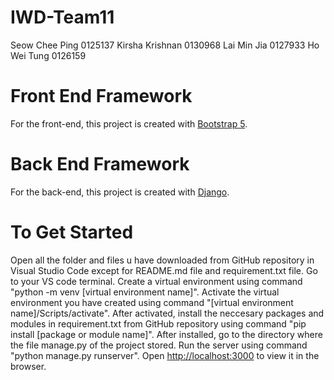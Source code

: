 # IWD-Team11

Seow Chee Ping 0125137
Kirsha Krishnan  0130968
Lai Min Jia 0127933
Ho Wei Tung 0126159

# Front End Framework
For the front-end, this project is created with [Bootstrap 5](https://getbootstrap.com/docs/5.0/getting-started/introduction/).

# Back End Framework
For the back-end, this project is created with [Django](https://www.djangoproject.com/).

# To Get Started
Open all the folder and files u have downloaded from GitHub repository in Visual Studio Code except for README.md file and requirement.txt file.
Go to your VS code terminal.
Create a virtual environment using command "python -m venv [virtual environment name]".
Activate the virtual environment you have created using command "[virtual environment name]/Scripts/activate".
After activated, install the neccesary packages and modules in requirement.txt from GitHub repository using command "pip install [package or module name]".
After installed, go to the directory where the file manage.py of the project stored.
Run the server using command "python manage.py runserver".
Open [http://localhost:3000](http://localhost:3000) to view it in the browser.
